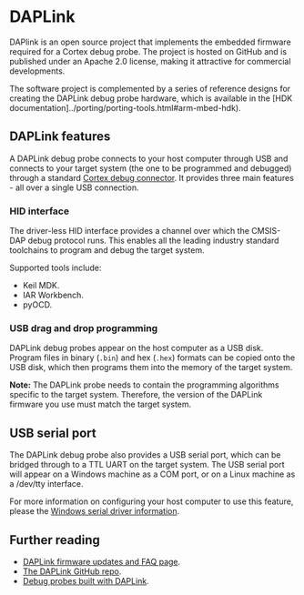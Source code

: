 # DAPLink

DAPlink is an open source project that implements the embedded firmware required for a Cortex debug probe. The project is hosted on GitHub and is published under an Apache 2.0 license, making it attractive for commercial developments.

The software project is complemented by a series of reference designs for creating the DAPLink debug probe hardware, which is available in the [HDK documentation]../porting/porting-tools.html#arm-mbed-hdk).

## DAPLink features

A DAPLink debug probe connects to your host computer through USB and connects to your target system (the one to be programmed and debugged) through a standard [Cortex debug connector](http://infocenter.arm.com/help/topic/com.arm.doc.faqs/attached/13634/cortex_debug_connectors.pdf). It provides three main features - all over a single USB connection.

### HID interface

The driver-less HID interface provides a channel over which the CMSIS-DAP debug protocol runs. This enables all the leading industry standard toolchains to program and debug the target system.

Supported tools include:

- Keil MDK.
- IAR Workbench.
- pyOCD.

### USB drag and drop programming

DAPLink debug probes appear on the host computer as a USB disk. Program files in binary (`.bin`) and hex (`.hex`) formats can be copied onto the USB disk, which then programs them into the memory of the target system.

<span class="notes">**Note:** The DAPLink probe needs to contain the programming algorithms specific to the target system. Therefore, the version of the DAPLink firmware you use must match the target system.</span>

## USB serial port

The DAPLink debug probe also provides a USB serial port, which can be bridged through to a TTL UART on the target system.
The USB serial port will appear on a Windows machine as a COM port, or on a Linux machine as a /dev/tty interface.

For more information on configuring your host computer to use this feature, please the [Windows serial driver information](../tutorials/windows-serial-driver.html).

## Further reading

- [DAPLink firmware updates and FAQ page](https://armmbed.github.io/DAPLink/).
- [The DAPLink GitHub repo](https://github.com/ARMmbed/DAPLink/blob/master/README.md).
- [Debug probes built with DAPLink](https://os.mbed.com/platforms/SWDAP-LPC11U35).

